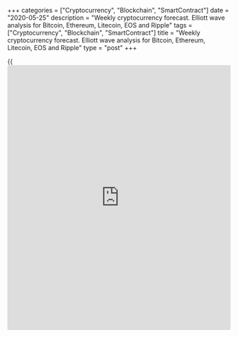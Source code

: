 +++
categories = ["Cryptocurrency", "Blockchain", "SmartContract"]
date = "2020-05-25"
description = "Weekly cryptocurrency forecast. Elliott wave analysis for Bitcoin, Ethereum, Litecoin, EOS and Ripple"
tags = ["Cryptocurrency", "Blockchain", "SmartContract"]
title = "Weekly cryptocurrency forecast. Elliott wave analysis for Bitcoin, Ethereum, Litecoin, EOS and Ripple"
type = "post"
+++

{{<iframe id="large-banner" src="https://www.bounty.group/#slide=2.0" width="100%" height="600" scrolling="no" style="border: 0px solid rgb(216, 221, 230); border-radius: 3px;">}}

May 25, 2020

May 25, 2020

Weekly Elliott wave cryptocurrency forecast and analysisRoman Onegin

## Forecast for BTCUSD, LTCUSD, ETHUSD, EOSUSD, XRPUSD pairs

###  **Elliott wave analysis for[BTCUSD][1]**

 **![LiteForex: Weekly cryptocurrency forecast. Elliott wave analysis
for Bitcoin, Ethereum, Litecoin, EOS and Ripple][2]**

There is now developing the global corrective wave as a double zigzag
[W]-[X]-[Y]. Wave [W] is a plain zigzag A-B-C, linking wave [X] has not
yet finished. It should be developing as an upward double zigzag
(W)-(X)-(Y). There is now developing the final wave (Y). Let us see the
chart structure in more detail on the eight-hour timeframe.

![LiteForex: Weekly cryptocurrency forecast. Elliott wave analysis for
Bitcoin, Ethereum, Litecoin, EOS and Ripple][3]

After the linking down wave (X) finished as a double zigzag, there has
started the upward impulse wave A that begins the final bullish zigzag
(Y). In the A impulse, there have completed the sub-waves [1]-[2]-[3],
there is now developing corrective wave [4]. which should complete
around the previous low at 8040. Therefore, during this week, the price
should be declining to the indicated low. After that, the price should
be rising in impulse [5].

* * *

###  **Elliott wave analysis for[ETHUSD][4]**

 **![LiteForex: Weekly cryptocurrency forecast. Elliott wave analysis
for Bitcoin, Ethereum, Litecoin, EOS and Ripple][5]**

The ETHUSD market is likely to be forming the down triple zigzag
[W]-[X]-[Y]-[X]-[Z], with the second linking wave [X] developing inside.
Wave [X] is developing as a double zigzag (W)-(X)-(Y). Wave (W) is a
zigzag A-B-C, wave (X) is also a zigzag, and there is now developing the
final zigzag (Y). Let us see the structure of wave (Y) in more detail.

![LiteForex: Weekly cryptocurrency forecast. Elliott wave analysis for
Bitcoin, Ethereum, Litecoin, EOS and Ripple][6]

Impulse A has completed in the upward zigzag A-B-C. There is now
developing the down corrective wave B that is a double zigzag composed
of the sub-waves [W]-[X]-[Y]. After the sub-waves [W] and [X] completed,
the price has started declining in wave [Y]. Over the next few weeks,
the price should be declining towards a level of 174.84. This is the
previous low made by wave [W].

* * *

###  **Elliott wave analysis for[LTCUSD][7]**

 **![LiteForex: Weekly cryptocurrency forecast. Elliott wave analysis
for Bitcoin, Ethereum, Litecoin, EOS and Ripple][8]**

Like other major cryptocurrencies, the LTCUSD market is forming the bear
triple zigzag [W]-[X]-[Y]-[X]-[Z]. Wave [Z], currently unfolding, is a
simple zigzag (A)-(B)-(C). There has completed the (A) impulse, and
there is now developing the (B) correction. Let us see the chart
structure in more detail on the H8 timeframe.

![LiteForex: Weekly cryptocurrency forecast. Elliott wave analysis for
Bitcoin, Ethereum, Litecoin, EOS and Ripple][9]

The down corrective wave B is likely to be developing as a bear zigzag
[W]-[X]-[Y]. Wave [W] is a simple zigzag (a)-(b)-(c), the linking wave
[X] also looks complete. There is now developing the final zigzag [Y].
In the near future, the market could be declining in the (c) impulse to
a level of 37.70. After that, the price should turn up, and there will
start a new uptrend.

* * *

###  **Elliott wave analysis for[EOSUSD][10]**

 **![LiteForex: Weekly cryptocurrency forecast. Elliott wave analysis
for Bitcoin, Ethereum, Litecoin, EOS and Ripple][11]**

The EOSUSD market is forming a down triple zigzag, with the first three
segments, zigzags [W] and [Y], and the linking up-wave [X], completed
inside. There is now developing the second linking wave [X]. Let us see
its structure in more detail.

![LiteForex: Weekly cryptocurrency forecast. Elliott wave analysis for
Bitcoin, Ethereum, Litecoin, EOS and Ripple][12]

The linking wave [X] could be developing as a simple bullish zigzag
(A)-(B)-(C), where the first impulse wave (A) composed of the sub-waves
1-2-3-4-5 completed. After that, the market has started moving in the
corrective wave (B) that is developing as a double zigzag W-X-Y. Most
likely, the (B) correction will complete at level 2.26. Next, the price
can start rising.

* * *

###  **Wave analysis for[XRPUSD][13]**

 **![LiteForex: Weekly cryptocurrency forecast. Elliott wave analysis
for Bitcoin, Ethereum, Litecoin, EOS and Ripple][14]**

The XRPUSD market situation is similar. There is now developing the down
triple zigzag, where the first three parts have completed, and there is
now developing the bullish linking wave [X] as a simple zigzag
(A)-(B)-(C). The upward impulse wave (A) completed, and the price has
started declining in the (B) correction. Let us see the chart in more
detail in the eight-hour timeframe.

![LiteForex: Weekly cryptocurrency forecast. Elliott wave analysis for
Bitcoin, Ethereum, Litecoin, EOS and Ripple][15]

After the upward impulse wave (A), composed of five sub-waves,
completed, the price has started declining in the corrective wave (B)
that consists of the sub-waves W-X-Y. The (B) correction should complete
around the previous low made by the W zigzag. After that, the market
could reverse and start rising in the new uptrend, as it is outlined in
the chart.

* * *

P.S. Did you like my article? Share it in social networks: it will be
the best “thank you" :)

Ask me questions and comment below. I’ll be glad to answer your
questions and give necessary explanations.

 **Useful links:**

  * I recommend trying to trade with a reliable broker [here][16]. The system allows you to trade by yourself or copy successful traders from all across the globe.
  * Use my promo-code BLOG for getting deposit bonus 50% on LiteForex platform. Just enter this code in the appropriate field while [depositing][17] your trading account.
  * Telegram channel with high-quality analytics, Forex reviews, training articles, and other useful things for traders <t.me/liteforex>

## Price chart of BTCUSD in real time mode

![Weekly Elliott wave cryptocurrency forecast and analysis][18]

The content of this article reflects the author’s opinion and does not
necessarily reflect the official position of LiteForex. The material
published on this page is provided for informational purposes only and
should not be considered as the provision of investment advice for the
purposes of Directive 2004/39/EC.

Rate this article:

{{value}}

( {{count}} {{title}} )

   1. my.liteforex.com/trading/chart?symbol=BTCUSD
   2. cdn.liteforex.com/cache/uploads/blog_post/wave-analysis-crypto/25-05-2020X/BTCUSDDaily.png?w=30&s=f6963b0b2186c147ae7644dd9688f24a
   3. cdn.liteforex.com/cache/uploads/blog_post/wave-analysis-crypto/25-05-2020X/BTCUSDH8.png?w=30&s=07f54dd8b6c29289b8d3e1fc63bd6367
   4. my.liteforex.com/trading/chart?symbol=ETHUSD
   5. cdn.liteforex.com/cache/uploads/blog_post/wave-analysis-crypto/25-05-2020X/ETHUSDDaily.png?w=30&s=6a95ab23a44da93a131fdb651fb4cf80
   6. cdn.liteforex.com/cache/uploads/blog_post/wave-analysis-crypto/25-05-2020X/ETHUSDH8.png?w=30&s=2702509f2710bb237089837553849082
   7. my.liteforex.com/trading/chart?symbol=LTCUSD
   8. cdn.liteforex.com/cache/uploads/blog_post/wave-analysis-crypto/25-05-2020X/LTCUSDDaily.png?w=30&s=a4cb40650177a62e76de59086705d3ea
   9. cdn.liteforex.com/cache/uploads/blog_post/wave-analysis-crypto/25-05-2020X/LTCUSDH4.png?w=30&s=32a1f6ea38cc4d3edfb0d926a20b2ef3
   10. my.liteforex.com/trading/chart?symbol=EOSUSD
   11. cdn.liteforex.com/cache/uploads/blog_post/wave-analysis-crypto/25-05-2020X/EOSUSDDaily.png?w=30&s=a82caa2708a8fd6b5576db99adaadf17
   12. cdn.liteforex.com/cache/uploads/blog_post/wave-analysis-crypto/25-05-2020X/EOSUSDH8.png?w=30&s=e8d0f9356057db0bc3308b9ec5509114
   13. my.liteforex.com/trading/chart?symbol=XRPUSD
   14. cdn.liteforex.com/cache/uploads/blog_post/wave-analysis-crypto/25-05-2020X/XRPUSDDaily.png?w=30&s=eb48e855d6f7904d088bbad0ed96795a
   15. cdn.liteforex.com/cache/uploads/blog_post/wave-analysis-crypto/25-05-2020X/XRPUSDH8.png?w=30&s=42be45b98c9983655fcf839eeb636a33
   16. my.liteforex.com/?category=analysts-opinions&slug=weekly-elliott-wave-cryptocurrency-forecast-and-analysis-2020-05-25&openPopup=%2Fregistration%2Fpopup&utm_source=blog&utm_medium=article&utm_campaign=bonus
   17. my.liteforex.com/deposit/?category=analysts-opinions&slug=weekly-elliott-wave-cryptocurrency-forecast-and-analysis-2020-05-25&promo_code=BLOG&utm_source=blog&utm_medium=article&utm_campaign=bonus
   18. cdn.liteforex.com/cache/uploads/blog_post/wave-analysis-crypto/1-elliott-waves-weekly-forecast-for-[BTC](https://www.playgroundfx.com/blog/who-is-the-creator-of-bitcoin/)usd-ethusd-ltcusd-eosusd-xrpusd_1000x545.jpg?q=75&w=1000&s=1480cfce2406c81b57be8a77076342f1